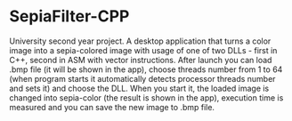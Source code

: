 # SepiaFilter-CPP
University second year project. A desktop application that turns a color image into a sepia-colored image with usage of one of two DLLs - first in C++, second in ASM with vector instructions.
After launch you can load .bmp file (it will be shown in the app), choose threads number from 1 to 64 (when program starts it automatically detects processor threads number and sets it) and choose the DLL.
When you start it, the loaded image is changed into sepia-color (the result is shown in the app), execution time is measured and you can save the new image to .bmp file.
